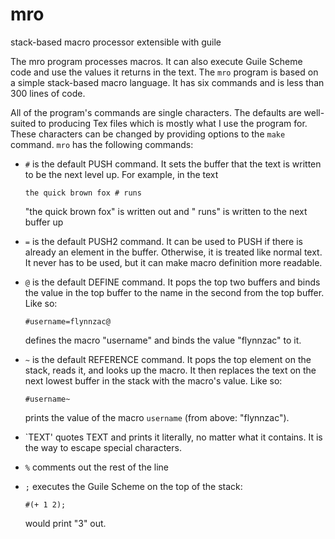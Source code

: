 # mro
stack-based macro processor extensible with guile

The mro program processes macros.  It can also execute Guile Scheme code and use the values it returns in the text. The `mro` program is based on a simple stack-based macro language.  It has six commands and is less than 300 lines of code.

All of the program's commands are single characters.  The defaults are well-suited to producing Tex files which is mostly what I use the program for.  These characters can be changed by providing options to the `make` command. `mro` has the following commands:

- `#` is the default PUSH command.  It sets the buffer that the text is written to be the next level up.  For example, in the text

    `the quick brown fox # runs `

    "the quick brown fox" is written out and " runs" is written to the next buffer up

- `=` is the default PUSH2 command.  It can be used to PUSH if there is already an element in the buffer. Otherwise, it is treated like normal text.  It never has to be used, but it can make macro definition more readable.

- `@` is the default DEFINE command.  It pops the top two buffers and binds the value in the top buffer to the name in the second from the top buffer. Like so:

    `#username=flynnzac@`

    defines the macro "username" and binds the value "flynnzac" to it.

- `~` is the default REFERENCE command.  It pops the top element on the stack, reads it, and looks up the macro. It then replaces the text on the next lowest buffer in the stack with the macro's value.  Like so:

    `#username~`

    prints the value of the macro `username` (from above: "flynnzac").
    
- `TEXT' quotes TEXT and prints it literally, no matter what it contains.  It is the way to escape special characters.

- `%` comments out the rest of the line

- `;` executes the Guile Scheme on the top of the stack:

    `#(+ 1 2);`

    would print "3" out.

